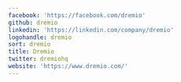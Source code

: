 ```yaml
---
facebook: 'https://facebook.com/dremio'
github: dremio
linkedin: 'https://linkedin.com/company/dremio'
logohandle: dremio
sort: dremio
title: Dremio
twitter: dremiohq
website: 'https://www.dremio.com/'
---
```

